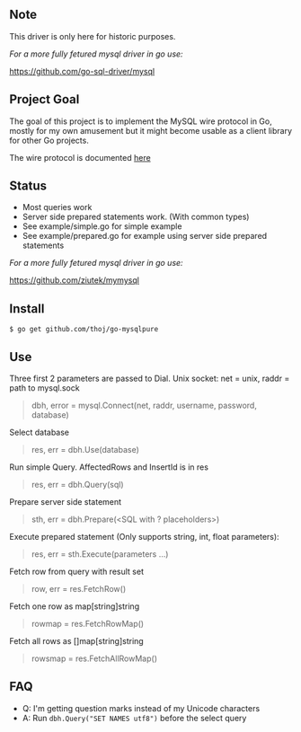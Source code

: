Note
---------------
This driver is only here for historic purposes.

*For a more fully fetured mysql driver in go use:*

https://github.com/go-sql-driver/mysql


Project Goal
----------------
The goal of this project is to implement the MySQL wire protocol in Go,
mostly for my own amusement but it might become usable as a client 
library for other Go projects.

The wire protocol is documented [here](http://forge.mysql.com/wiki/MySQL_Internals_ClientServer_Protocol "MySQL Wire Protocol Documentation")

Status
---------------
* Most queries work
* Server side prepared statements work. (With common types)
* See example/simple.go for simple example
* See example/prepared.go for example using server side prepared statements

*For a more fully fetured mysql driver in go use:*

https://github.com/ziutek/mymysql

Install
--------------
	$ go get github.com/thoj/go-mysqlpure

Use
--------------
Three first 2 parameters are passed to Dial. Unix socket: net = unix, raddr = path to mysql.sock  
> dbh, error = mysql.Connect(net, raddr, username, password, database)

Select database  
> res, err = dbh.Use(database)

Run simple Query. AffectedRows and InsertId is in res  
> res, err = dbh.Query(sql)

Prepare server side statement  
> sth, err = dbh.Prepare(<SQL with ? placeholders>)

Execute prepared statement (Only supports string, int, float parameters):  
> res, err = sth.Execute(parameters ...)

Fetch row from query with result set  
> row, err = res.FetchRow()

Fetch one row as map[string]string  
> rowmap = res.FetchRowMap()

Fetch all rows as []map[string]string  
> rowsmap = res.FetchAllRowMap()

FAQ
----------
* Q: I'm getting question marks instead of my Unicode characters
* A: Run `dbh.Query("SET NAMES utf8")` before the select query 
